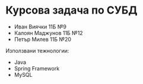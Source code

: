# Курсова задача по СУБД


- Иван Виячки 11Б №9
- Калоян Маджунов 11Б №12
- Петър Милев 11Б №20 

Използвани тежнологии:
- Java
- Spring Framework
- MySQL
